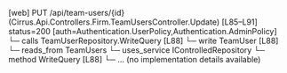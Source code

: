 [web] PUT /api/team-users/{id}  (Cirrus.Api.Controllers.Firm.TeamUsersController.Update)  [L85–L91] status=200 [auth=Authentication.UserPolicy,Authentication.AdminPolicy]
  └─ calls TeamUserRepository.WriteQuery [L88]
  └─ write TeamUser [L88]
    └─ reads_from TeamUsers
  └─ uses_service IControlledRepository<TeamUser>
    └─ method WriteQuery [L88]
      └─ ... (no implementation details available)

